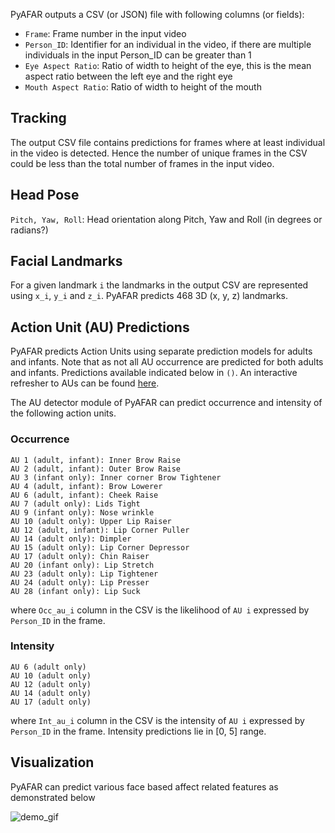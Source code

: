 PyAFAR outputs a CSV (or JSON) file with following columns (or fields):


- `Frame`: Frame number in the input video
- `Person_ID`: Identifier for an individual in the video, if there are multiple individuals in the input Person_ID can be greater than 1
- `Eye Aspect Ratio`: Ratio of width to height of the eye, this is the mean aspect ratio between the left eye and the right eye
- `Mouth Aspect Ratio`: Ratio of width to height of the mouth


## Tracking

The output CSV file contains predictions for frames where at least individual in the video is detected. Hence the number of unique frames in the CSV could be less than the total number of frames in the input video.


## Head Pose

`Pitch, Yaw, Roll`: Head orientation along Pitch, Yaw and Roll (in degrees or radians?)

## Facial Landmarks

For a given landmark `i` the landmarks in the output CSV are represented using `x_i`, `y_i` and `z_i`. PyAFAR predicts 468 3D (x, y, z) landmarks. 


## Action Unit (AU) Predictions

PyAFAR predicts Action Units using separate prediction models for adults and infants. Note that as not all AU occurrence are predicted for both adults and infants. Predictions available indicated below in `()`. An interactive refresher to AUs can be found [here](https://sites.pitt.edu/~jeffcohn/FACSmodule.html).

The AU detector module of PyAFAR can predict occurrence and intensity of the following action units. 

### Occurrence

```
AU 1 (adult, infant): Inner Brow Raise
AU 2 (adult, infant): Outer Brow Raise
AU 3 (infant only): Inner corner Brow Tightener
AU 4 (adult, infant): Brow Lowerer
AU 6 (adult, infant): Cheek Raise
AU 7 (adult only): Lids Tight
AU 9 (infant only): Nose wrinkle
AU 10 (adult only): Upper Lip Raiser
AU 12 (adult, infant): Lip Corner Puller
AU 14 (adult only): Dimpler
AU 15 (adult only): Lip Corner Depressor
AU 17 (adult only): Chin Raiser
AU 20 (infant only): Lip Stretch
AU 23 (adult only): Lip Tightener
AU 24 (adult only): Lip Presser
AU 28 (infant only): Lip Suck
```

where `Occ_au_i` column in the CSV is the likelihood of `AU i` expressed by `Person_ID` in the frame. 


### Intensity

```
AU 6 (adult only)
AU 10 (adult only)
AU 12 (adult only)
AU 14 (adult only)
AU 17 (adult only)
```

where `Int_au_i` column in the CSV is the intensity of `AU i` expressed by `Person_ID` in the frame. Intensity predictions lie in [0, 5] range.


## Visualization

PyAFAR can predict various face based affect related features as demonstrated below

![demo_gif](../images/pyafar_demo.gif)
